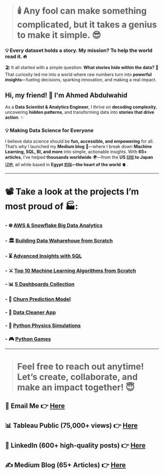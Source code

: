 > # 🕯️ **Any fool can make something complicated, but it takes a genius to make it simple.** 😎  

### 💡 Every dataset holds a story. My mission? **To help the world read it.** 🔥  

🏖️ It all started with a simple question: **What stories hide within the data?** 🤔 That curiosity led me into a world where raw numbers turn into **powerful insights**—fueling decisions, sparking innovation, and making a real impact.    

## Hi, my friend! 👋 I'm **Ahmed Abdulwahid**  

As a **Data Scientist & Analytics Engineer**, I thrive on **decoding complexity**, uncovering **hidden patterns**, and transforming data into **stories that drive action**. ✨  

### 💡 **Making Data Science for Everyone**  
I believe data science should be **fun, accessible, and empowering** for all. That’s why I launched my **Medium blog** 📃—where I break down **Machine Learning, SQL, BI, and more** into simple, actionable insights. With **65+ articles**, I’ve helped **thousands worldwide** 🌍—from the **US 🇺🇸 to Japan 🇯🇵**, all while based in **Egypt 🇪🇬—the heart of the world** 🫀.  


---

# 📽️ Take a look at the projects I’m most proud of 🏭:

### - ❄️ [**AWS & Snowflake Big Data Analytics**](https://github.com/AhmedAbdulWahid-Data/AWS_Snowflake_Project/tree/main)

### - 🏛️ [**Building Data Waharehoue from Scratch**](https://github.com/AhmedAbdulWahid-Data/Data_Warehouse_from_Scratch)

### - ⏳ [**Advanced Insights with SQL**](https://github.com/AhmedAbdulWahid-Data/Advanced_Insights_with_SQL/tree/main)

### - ⚔️ [**Top 10 Machine Learning Algorithms from Scratch**](https://github.com/AhmedAbdulWahid-Data/Top_10_ML_Algorithms)
  
### - 📊 [**5 Dashboards Collection**](https://github.com/AhmedAbdulWahid-Data/Top_5_Dashboards)
  
### - 🤖 [**Churn Prediction Model**](https://github.com/AhmedAbdulWahid-Data/Customer_Churn_Prediction)
  
### - 🧼 [**Data Cleaner App**](https://github.com/AhmedAbdulWahid-Data/Data_Cleaner_app)

### - 🔭 [**Python Physics Simulations**](https://github.com/AhmedAbdulWahid-Data/Python_Physics)
  
### - 🎮 [**Python Games**](https://github.com/AhmedAbdulWahid-Data/Python_Games)


---

> # Feel free to reach out anytime! Let’s create, collaborate, and make an impact together! 😇   

## 📧 Email Me 👉 [Here](mailto:ahmedabdulwahid.data@gmail.com)

## 📊 Tableau Public (75,000+ views) 👉 [Here](https://public.tableau.com/app/profile/ahmed.abdul.wahid/vizzes)

## 💼 LinkedIn (600+ high-quality posts) 👉 [Here](https://www.linkedin.com/in/ahmed-abdulwahid/)

## ✍️ Medium Blog (65+ Articles) 👉 [Here](https://medium.com/@ahmedabdulwahid.data)



